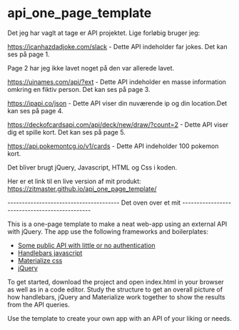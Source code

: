 # api_one_page_template
Det jeg har vaglt at tage er API projektet.
Lige forløbig bruger jeg:

https://icanhazdadjoke.com/slack - Dette API indeholder far jokes. Det kan ses på page 1.

Page 2 har jeg ikke lavet noget på den var allerede lavet.

https://uinames.com/api/?ext - Dette API indeholder en masse information omkring en fiktiv person. Det kan ses på page 3.

https://ipapi.co/json - Dette API viser din nuværende ip og din location.Det kan ses på page 4.

https://deckofcardsapi.com/api/deck/new/draw/?count=2 - Dette API viser dig et spille kort. Det kan ses på page 5.

https://api.pokemontcg.io/v1/cards - Dette API indeholder 100 pokemon kort.

Det bliver brugt jQuery, Javascript, HTML og Css i koden.

Her er et link til en live version af mit produkt: https://zitmaster.github.io/api_one_page_template/

--------------------------------------- Det oven over et mit ----------------------------------------------

This is a one-page template to make a neat web-app using an external API with jQuery. The app use the following frameworks and boilerplates:

<ul>
<li><a href="https://github.com/toddmotto/public-apis">Some public API with little or no authentication</a></li>
<li><a href="https://handlebarsjs.com/">Handlebars javascript</a></li>
<li><a href="https://materializecss.com/">Materialize css</a></li>
<li><a href="https://jquery.com/">jQuery</a></li>
</ul>

To get started, download the project and open index.html in your browser as well as in a code editor. Study the structure to get an overall picture of how handlebars, jQuery and Materialize work together to show the results from the API queries. 

Use the template to create your own app with an API of your liking or needs. 
      
